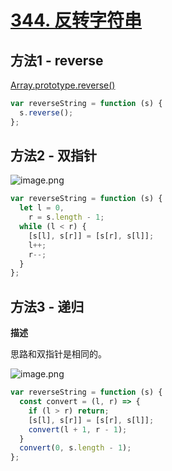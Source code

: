 # [344. 反转字符串](https://leetcode-cn.com/problems/reverse-string/)

## 方法1 - reverse

[Array.prototype.reverse()](https://developer.mozilla.org/zh-CN/docs/Web/JavaScript/Reference/Global_Objects/Array/reverse)

```js
var reverseString = function (s) {
  s.reverse();
};
```

## 方法2 - 双指针

![image.png](https://pic.leetcode-cn.com/1639039473-CrKbEU-image.png)

```js
var reverseString = function (s) {
  let l = 0,
    r = s.length - 1;
  while (l < r) {
    [s[l], s[r]] = [s[r], s[l]];
    l++;
    r--;
  }
};
```

## 方法3 - 递归

**描述**

思路和双指针是相同的。

![image.png](https://pic.leetcode-cn.com/1639039470-UYUfXe-image.png)

```js
var reverseString = function (s) {
  const convert = (l, r) => {
    if (l > r) return;
    [s[l], s[r]] = [s[r], s[l]];
    convert(l + 1, r - 1);
  }
  convert(0, s.length - 1);
};
```

# 
